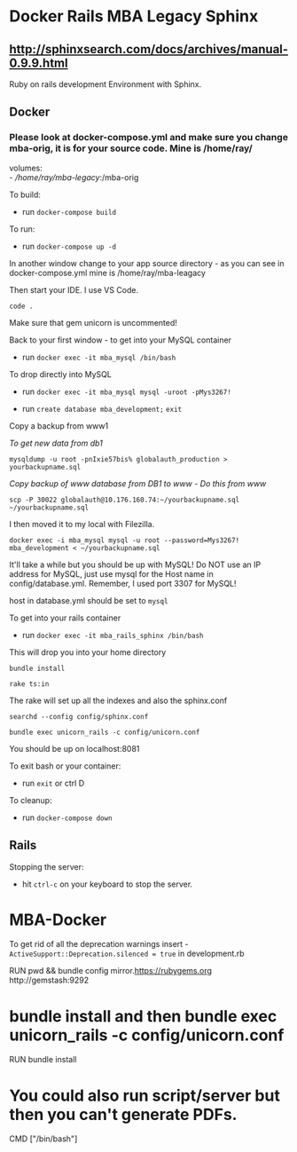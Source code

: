 # Docker Rails MBA Legacy Sphinx

## http://sphinxsearch.com/docs/archives/manual-0.9.9.html

Ruby on rails development Environment with Sphinx.

## Docker

### Please look at docker-compose.yml and make sure you change mba-orig, it is for your source code. Mine is /home/ray/

volumes:<br>
      - */home/ray/mba-legacy*:/mba-orig<br>

To build:

- run `docker-compose build`

To run:

- run `docker-compose up -d`

In another window change to your app source directory - as you can see in docker-compose.yml mine is /home/ray/mba-leagacy

Then start your IDE. I use VS Code.

```
code .
```
Make sure that gem unicorn is uncommented!

Back to your first window - to get into your MySQL container

- run `docker exec -it mba_mysql /bin/bash`

To drop directly into MySQL

- run `docker exec -it mba_mysql mysql -uroot -pMys3267!`

- run `create database mba_development;`
      `exit`

Copy a backup from www1

*To get new data from db1*

  `mysqldump -u root -pnIxie57bis% globalauth_production > yourbackupname.sql`

  *Copy backup of www database from DB1 to www - Do this from www*

  `scp -P 30022 globalauth@10.176.160.74:~/yourbackupname.sql ~/yourbackupname.sql`

  I then moved it to my local with Filezilla.

```
docker exec -i mba_mysql mysql -u root --password=Mys3267! mba_development < ~/yourbackupname.sql
```

It'll take a while but you should be up with MySQL!  Do NOT use an IP address for MySQL, just use mysql for the Host name in config/database.yml. Remember, I used port 3307 for MySQL!

host in database.yml should be set to `mysql`

To get into your rails container

- run `docker exec -it mba_rails_sphinx /bin/bash`

This will drop you into your home directory

`bundle install`

`rake ts:in`

The rake will set up all the indexes and also the sphinx.conf

`searchd --config config/sphinx.conf`

`bundle exec unicorn_rails -c config/unicorn.conf`

You should be up on localhost:8081 

To exit bash or your container:

- run `exit` or ctrl D

To cleanup:

- run `docker-compose down`

## Rails

Stopping the server:

- hit `ctrl-c` on your keyboard to stop the server.

# MBA-Docker

To get rid of all the deprecation warnings insert - `ActiveSupport::Deprecation.silenced = true` in development.rb


RUN pwd && bundle config mirror.https://rubygems.org http://gemstash:9292 

# bundle install and then bundle exec unicorn_rails -c config/unicorn.conf

RUN bundle install

# You could also run script/server but then you can't generate PDFs. 

CMD ["/bin/bash"]
